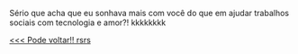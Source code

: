 Sério que acha que eu sonhava mais com você do que em ajudar trabalhos sociais com tecnologia e amor?!
kkkkkkkk

[<<< Pode voltar!! rsrs](../algo-assim.md)
